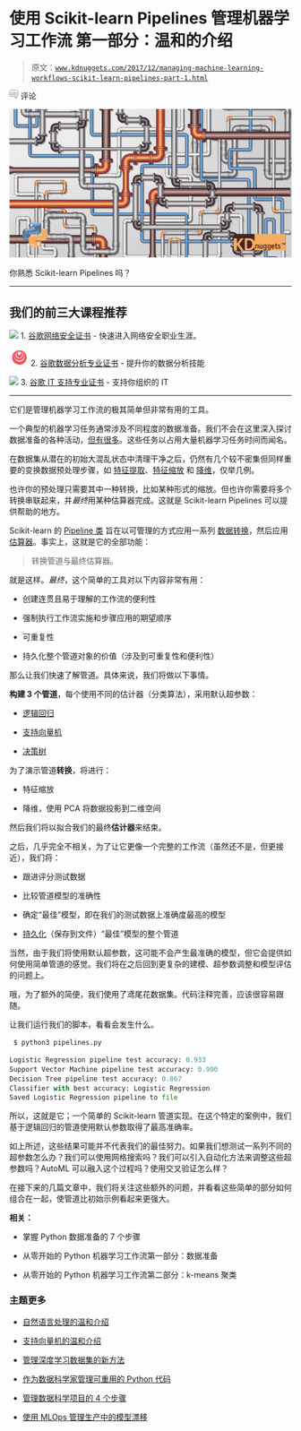 # 使用 Scikit-learn Pipelines 管理机器学习工作流 第一部分：温和的介绍

> 原文：[`www.kdnuggets.com/2017/12/managing-machine-learning-workflows-scikit-learn-pipelines-part-1.html`](https://www.kdnuggets.com/2017/12/managing-machine-learning-workflows-scikit-learn-pipelines-part-1.html)

![c](img/3d9c022da2d331bb56691a9617b91b90.png) 评论

![Pipelines](img/b8b9b0bbf09b0e456ffbdb9febbe3581.png)

你熟悉 Scikit-learn Pipelines 吗？

* * *

## 我们的前三大课程推荐

![](img/0244c01ba9267c002ef39d4907e0b8fb.png) 1\. [谷歌网络安全证书](https://www.kdnuggets.com/google-cybersecurity) - 快速进入网络安全职业生涯。

![](img/e225c49c3c91745821c8c0368bf04711.png) 2\. [谷歌数据分析专业证书](https://www.kdnuggets.com/google-data-analytics) - 提升你的数据分析技能

![](img/0244c01ba9267c002ef39d4907e0b8fb.png) 3\. [谷歌 IT 支持专业证书](https://www.kdnuggets.com/google-itsupport) - 支持你组织的 IT

* * *

它们是管理机器学习工作流的极其简单但非常有用的工具。

一个典型的机器学习任务通常涉及不同程度的数据准备。我们不会在这里深入探讨数据准备的各种活动，[但有很多](https://2017/06/7-steps-mastering-data-preparation-python.html)。这些任务以占用大量机器学习任务时间而闻名。

在数据集从潜在的初始大混乱状态中清理干净之后，仍然有几个较不密集但同样重要的变换数据预处理步骤，如 [特征提取](https://en.wikipedia.org/wiki/Feature_extraction)、[特征缩放](https://en.wikipedia.org/wiki/Feature_scaling) 和 [降维](https://en.wikipedia.org/wiki/Dimensionality_reduction)，仅举几例。

也许你的预处理只需要其中一种转换，比如某种形式的缩放。但也许你需要将多个转换串联起来，并*最终*用某种估算器完成。这就是 Scikit-learn Pipelines 可以提供帮助的地方。

Scikit-learn 的 [Pipeline 类](http://scikit-learn.org/stable/modules/generated/sklearn.pipeline.Pipeline.html) 旨在以可管理的方式应用一系列 [数据转换](http://scikit-learn.org/stable/data_transforms.html)，然后应用 [估算器](http://scikit-learn.org/stable/tutorial/machine_learning_map/index.html)。事实上，这就是它的全部功能：

> 转换管道与最终估算器。

就是这样。*最终*，这个简单的工具对以下内容非常有用：

+   创建连贯且易于理解的工作流的便利性

+   强制执行工作流实施和步骤应用的期望顺序

+   可重复性

+   持久化整个管道对象的价值（涉及到可重复性和便利性）

那么让我们快速了解管道。具体来说，我们将做以下事情。

**构建 3 个管道**，每个使用不同的估计器（分类算法），采用默认超参数：

+   [逻辑回归](http://scikit-learn.org/stable/modules/generated/sklearn.linear_model.LogisticRegression.html)

+   [支持向量机](http://scikit-learn.org/stable/modules/svm.html)

+   [决策树](http://scikit-learn.org/stable/modules/tree.html)

为了演示管道**转换**，将进行：

+   特征缩放

+   降维，使用 PCA 将数据投影到二维空间

然后我们将以拟合我们的最终**估计器**来结束。

之后，几乎完全不相关，为了让它更像一个完整的工作流（虽然还不是，但更接近），我们将：

+   跟进评分测试数据

+   比较管道模型的准确性

+   确定“最佳”模型，即在我们的测试数据上准确度最高的模型

+   [持久化](http://scikit-learn.org/stable/modules/model_persistence.html)（保存到文件）“最佳”模型的整个管道

当然，由于我们将使用默认超参数，这可能不会产生最准确的模型，但它会提供如何使用简单管道的感觉。我们将在之后回到更复杂的建模、超参数调整和模型评估的问题上。

哦，为了额外的简便，我们使用了鸢尾花数据集。代码注释完善，应该很容易跟随。

让我们运行我们的脚本，看看会发生什么。

```py
 $ python3 pipelines.py
```

```py
Logistic Regression pipeline test accuracy: 0.933
Support Vector Machine pipeline test accuracy: 0.900
Decision Tree pipeline test accuracy: 0.867
Classifier with best accuracy: Logistic Regression
Saved Logistic Regression pipeline to file
```

所以，这就是它；一个简单的 Scikit-learn 管道实现。在这个特定的案例中，我们基于逻辑回归的管道使用默认参数取得了最高准确率。

如上所述，这些结果可能并不代表我们的最佳努力。如果我们想测试一系列不同的超参数怎么办？我们可以使用网格搜索吗？我们可以引入自动化方法来调整这些超参数吗？AutoML 可以融入这个过程吗？使用交叉验证怎么样？

在接下来的几篇文章中，我们将关注这些额外的问题，并看看这些简单的部分如何组合在一起，使管道比初始示例看起来更强大。

**相关：**

+   掌握 Python 数据准备的 7 个步骤

+   从零开始的 Python 机器学习工作流第一部分：数据准备

+   从零开始的 Python 机器学习工作流第二部分：k-means 聚类

### 主题更多

+   [自然语言处理的温和介绍](https://www.kdnuggets.com/2022/06/gentle-introduction-natural-language-processing.html)

+   [支持向量机的温和介绍](https://www.kdnuggets.com/2023/07/gentle-introduction-support-vector-machines.html)

+   [管理深度学习数据集的新方法](https://www.kdnuggets.com/2022/03/new-way-managing-deep-learning-datasets.html)

+   [作为数据科学家管理可重用的 Python 代码](https://www.kdnuggets.com/2021/06/managing-reusable-python-code-data-scientist.html)

+   [管理数据科学项目的 4 个步骤](https://www.kdnuggets.com/2022/05/4-steps-managing-data-science-project.html)

+   [使用 MLOps 管理生产中的模型漂移](https://www.kdnuggets.com/2023/05/managing-model-drift-production-mlops.html)
